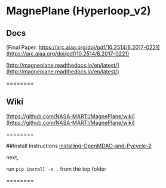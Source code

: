 # MagnePlane (Hyperloop_v2)

## Docs
[Final Paper: https://arc.aiaa.org/doi/pdf/10.2514/6.2017-0221](https://arc.aiaa.org/doi/pdf/10.2514/6.2017-0221)

[http://magneplane.readthedocs.io/en/latest/](http://magneplane.readthedocs.io/en/latest/)

========
## Wiki

[https://github.com/NASA-MARTI/MagnePlane/wiki](https://github.com/NASA-MARTI/MagnePlane/wiki)

========

##Install Instructions
[Installing-OpenMDAO-and-Pycycle-2](https://github.com/NASA-MARTI/MagnePlane/wiki/Installing-OpenMDAO-and-Pycycle-2)

next,

run `pip install -e .` from the top folder

========
